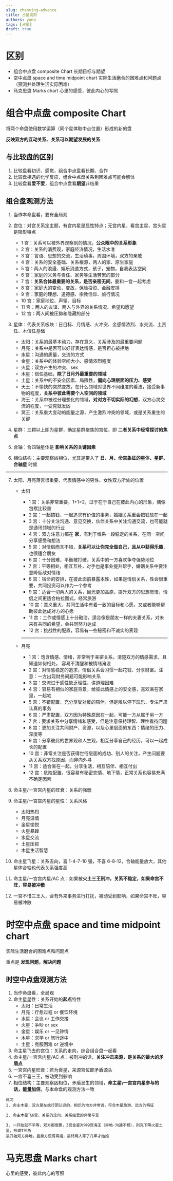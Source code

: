 ```yaml
---
slug: zhanxing-advance
title: 占星高阶
authors: yana
tags: [占星]
draft: true
---
```


# 区别

- 组合中点盘 composite Chart 长期目标与期望
- 空中点盘 space and time midpoint chart 实际生活磨合的困难点和问题点 （预测并处理生活实际困难）
- 马克思盘 Marks chart 心里的感受，彼此内心的写照

# 组合中点盘 composite Chart

将两个命盘使用数学运算（同个星体取中点位置）形成的新的盘

**反映双方的互动关系、关系可以期望发展的关系**

## 与比较盘的区别

1. 比较盘看初识、感觉，组合中点盘看长期、合作
2. 比较盘相遇的化学反应，组合中点盘关系到困难点可能会解体
3. 比较盘看**爱不爱**，组合中点盘看**期望**非结果

## 组合盘观测方法

1. 当作本命盘看，要有全局观
2. 宫位：对宫关系定主题，有宫内星是显性特点；无宫内星，看宫主星、宫头星是隐形特点

   - 1 宫：关系可以被外界观察到的情况，**公众眼中的关系形象**
   - 2 宫：关系的消费观，家庭经济情况，生活水准
   - 3 宫：言语、思想的交流，生活琐事，周围环境，双方的亲戚
   - 4 宫：关系的安全基础、关系根源，两人的家、原生家庭
   - 5 宫：两人的浪漫、娱乐消遣方式，孩子，宠物，自我表达空间
   - 6 宫：家庭的义务与责任、家务等生活劳累的部分
   - 7 宫：**关系合体最重要的关系，是否亲密无间**，要和一宫一起考虑
   - 8 宫：家庭大的变动、变故，保险投资、金融安排
   - 9 宫：家庭的理想、道德感、宗教信仰、旅行情况
   - 10 宫：家庭地位、声望、目标
   - 11 宫：两人的友谊、两人与外界的关系情况、希望和愿望
   - 12 宫：两人间被压抑和隐藏的部分

3. 星体：代表关系板块：日目标、月情感、火冲突、金感情浓烈、水交流、土责任、木信任基础

   - 太阳：关系的最基本动力，存在意义，关系涉及的最重要问题
   - 月亮：关系中是否可以好好表达情感，是否担心被拒绝
   - 水星：沟通的质量，交流的方式
   - 金星：关系中的体验空间大小、感情浓烈程度
   - 火星：双方产生的冲突、sex
   - 木星：信任基础，**除了日月外最重要的领域**
   - 土星：关系中的不安全因素、局限性，**偏向心理层面的压力、感受**
   - 天王：不愉快的突然变故，在什么领域对世界不同维度的看法，接受新事物的程度，**关系中彼此需要个人空间的领域**
   - 海王：关系中被过分理想化的领域，**对对方不切实际的幻想**，双方心灵交流的程度，一受克就发凶
   - 冥王：关系重大变动的能量之源，产生激烈冲突的领域，或是关系重生的关键

4. 星群：三颗以上即为星群，确定星群聚焦的宫位，即 **二者关系中经常探讨的焦点**
5. 合轴：合四轴星体是 **影响关系的关键因素**
6. 相位结构：主要观察凶相位，尤其是带入了 **日、月、命宫象征的星体、星群、合轴星** 时候

---

7. 太阳、月亮落宫很重要，代表情感中的男性、女性双方所处的位置

   - 太阳

     - 1 宫：关系非常重要，1+1>2，过于在于自己在彼此内心的形象，偶像包袱比较重
     - 2 宫：一起搞钱，一起追求有价值的事务，婚姻关系重会把钱放在一起
     - 3 宫：十分关注沟通、意见交换，伙伴关系中关注沟通交流，也可能就是通讯领域的行业
     - 4 宫：双方注意力都在 **家**，有利于维系一段稳定的关系，在同一空间分享感受和想法
     - 5 宫：对情侣而言不错，**关系可以让你完全做自己，且从中获得乐趣**，也很适合朋友
     - 6 宫：十分困难，平衡被打破，关系中的一方喜欢争夺强势地位
     - 7 宫：平等相处，相互互补，对手也是事业提升帮手，婚姻关系中要注意降低敌对情绪
     - 8 宫：宿命的安排，在彼此面前暴露本性，如果是情侣关系，性会很重要，共同投资可以作为一个参考
     - 9 宫：适合一切两人的关系，目光更加高原，提升双方的思想觉悟，情侣之间更适合柏拉图式，经常旅游
     - 10 宫：意义重大，共同生活中有着一致的目标和心愿，又或者能够帮助彼此达成对方的心愿
     - 11 宫：工作或情感上十分融洽，适合像是朋友一样的夫妻关系，对未来有共同的希望，会共同努力达成
     - 12 宫：挑战性的配置，容易有一些秘密和不诚实的表现

     ***

   - 月亮
     - 1 宫：饱含情感、情绪，非常利于亲密关系，清楚双方的情感需求，且知道如何相处， 容易不清醒和被情绪淹没
     - 2 宫：对情感稳定的追求，情侣关系会习惯一起花钱、分享财富。注意：一方出现财务问题可能影响关系
     - 3 宫：交流过于感性缺乏理性，讲道理困难
     - 4 宫：容易有相似的家庭背景，给彼此情感上的安全感，喜欢呆在家里，一起宅
     - 5 宫：不错配置，充分享受对反的陪伴，但是难以停下玩乐、专注严肃认真的事务
     - 6 宫：严肃配置，双方因为特殊原因在一起，可能一方从属于另一方
     - 7 宫：要求关系中分享情绪和感受，但是注意保持理智、理性看待问题
     - 8 宫：更加关注共同财产、资源，以及心里层面的东西：情绪的压力、深度等
     - 9 宫：分享彼此的世界观和人生观，相互分享自己的经历，可以一起成长的配置
     - 10 宫：非常关注是否获得世俗层面的成功、别人的关注，产生问题要从关系双方找原因，而非向外寻
     - 11 宫：适合呆在一起，分享生活，相互陪伴、相互付出
     - 12 宫：危险配置，很容易有秘密恋情、地下情，正常关系也容易充满不确定因素

8. 命主星/一宫宫内星的旺衰：关系的强弱
9. 命主星/一宫宫内星的星性：关系风格
   - 太阳热烈
   - 月亮温情
   - 金星愉悦
   - 火星暴躁
   - 水星交流
   - 土星压抑
   - 木星生活智慧
10. 命主星飞星：关系去向，喜 1-4-7-10 强，不喜 6-8-12，合轴能量放大，其他星体合轴也代表关系强度高
11. 命主星/一宫宫内星/AC 点：如果被**火土三王刑冲，关系不稳定，如果命宫不旺，容易被冲散**
12. 一宫不惜三王入，会有外来事务进行打扰，被动受到影响，如果命宫不旺，容易被冲散

# 时空中点盘 space and time midpoint chart

实际生活磨合的困难点和问题点

重点是 **发现问题，解决问题**

## 时空中点盘观测方法

1. 当作命盘看，全局观
2. 命主星星性：关系开始的**起点**特性
   - 太阳：日常生活
   - 月亮：疗愈过程 or 餐饮环境
   - 水星：会议 or 工作交接
   - 火星：争吵 or sex
   - 金星：娱乐 or 一见钟情
   - 木星：求学 or 旅行途中
   - 土星：克服困难 or 逆境中
3. 命主星飞去的宫位：关系的走向，综合组合盘一起看
4. 命主星/一宫宫内星/AC 点：被刑冲的话，**关注冲击来源，是关系的最大的矛盾点**
5. 一宫宫内星旺衰：若为衰星，来源宫位即矛盾源头
6. 一宫不喜三王，被动受到影响
7. 相位结构：主要观察凶相位，矛盾发生的领域，**命主星\一宫宫内星参与的话，能量加倍**，与本命盘的观测方法一致

```text
练习
1. 命主木星，双方是在旅行团认识的，相识的地方非常远，符合木星旅游、远方的特征

2. 命主木星飞6宫，关系的走向，关系经营的非常辛苦

3. 一开始就不平等，双方都很累，3宫金星对冲9宫海王（异地-沟通不畅），刑克下降火星土星，形成T三角
最开始双方异地，且男方没有离婚，最终两人等了几年才结婚
```

# 马克思盘 Marks chart

心里的感受，彼此内心的写照
